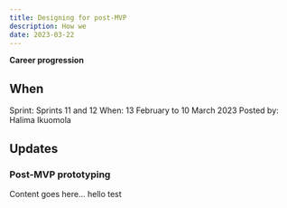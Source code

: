 ```yaml
---
title: Designing for post-MVP
description: How we
date: 2023-03-22
---
```


<strong class="govuk-tag govuk-tag--purple">Career progression</strong>

## When
Sprint: Sprints 11 and 12
When: 13 February to 10 March 2023
Posted by: Halima Ikuomola

## Updates

### Post-MVP prototyping

Content goes here...
hello test
